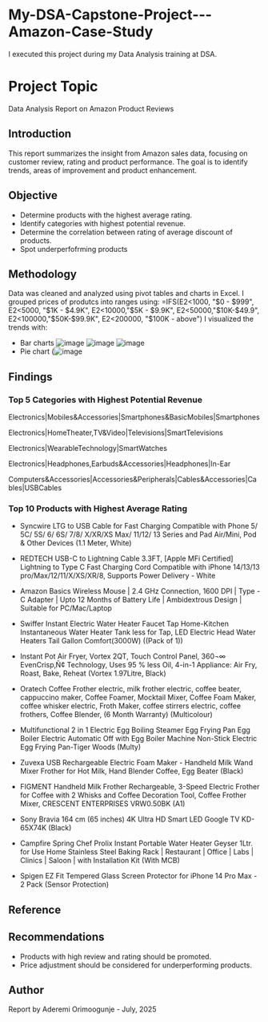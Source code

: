 # My-DSA-Capstone-Project---Amazon-Case-Study
I executed this project during my Data Analysis training at DSA.

# Project Topic
Data Analysis Report on Amazon Product Reviews

## Introduction
This report summarizes the insight from Amazon sales data, focusing on customer review, rating and product performance. The goal is to identify trends, areas of improvement and product enhancement.

## Objective
- Determine products with the highest average rating.
- Identify categories with highest potential revenue.
- Determine the correlation between rating of average discount of products.
- Spot underperfofrming products

## Methodology
Data was cleaned and analyzed using pivot tables and charts in Excel.
I grouped prices of produtcs into ranges using: =IFS(E2<1000, "$0 - $999", E2<5000, "$1K - $4.9K", E2<10000,"$5K - $9.9K", E2<50000,"$10K-$49.9", E2<100000,"$50K-$99.9K", E2<200000, "$100K - above")
I visualized the trends with:
- Bar charts ![image](https://github.com/user-attachments/assets/53559980-7538-4d38-a1da-2091ad255301)
             ![image](https://github.com/user-attachments/assets/450fc999-4268-4cd0-b017-f6901e4792b5)
             ![image](https://github.com/user-attachments/assets/9cae1dec-66ca-4400-9b80-5240f9705301)
- Pie chart (![image](https://github.com/user-attachments/assets/87efc69f-0e6b-4d9c-987a-89852b645d5d)

## Findings
### Top 5 Categories with Highest Potential Revenue
Electronics|Mobiles&Accessories|Smartphones&BasicMobiles|Smartphones

Electronics|HomeTheater,TV&Video|Televisions|SmartTelevisions

Electronics|WearableTechnology|SmartWatches

Electronics|Headphones,Earbuds&Accessories|Headphones|In-Ear

Computers&Accessories|Accessories&Peripherals|Cables&Accessories|Cables|USBCables

### Top 10 Products with Highest Average Rating
- Syncwire LTG to USB Cable for Fast Charging Compatible with Phone 5/ 5C/ 5S/ 6/ 6S/ 7/8/ X/XR/XS Max/ 11/12/ 13 Series and Pad Air/Mini, Pod & Other Devices (1.1 Meter, White)

- REDTECH USB-C to Lightning Cable 3.3FT, [Apple MFi Certified] Lightning to Type C Fast Charging Cord Compatible with iPhone 14/13/13 pro/Max/12/11/X/XS/XR/8, Supports Power Delivery - White

- Amazon Basics Wireless Mouse | 2.4 GHz Connection, 1600 DPI | Type - C Adapter | Upto 12 Months of Battery Life | Ambidextrous Design | Suitable for PC/Mac/Laptop

- Swiffer Instant Electric Water Heater Faucet Tap Home-Kitchen Instantaneous Water Heater Tank less for Tap, LED Electric Head Water Heaters Tail Gallon Comfort(3000W) ((Pack of 1))

- Instant Pot Air Fryer, Vortex 2QT, Touch Control Panel, 360¬∞ EvenCrisp‚Ñ¢ Technology, Uses 95 % less Oil, 4-in-1 Appliance: Air Fry, Roast, Bake, Reheat (Vortex 1.97Litre, Black)

- Oratech Coffee Frother electric, milk frother electric, coffee beater, cappuccino maker, Coffee Foamer, Mocktail Mixer, Coffee Foam Maker, coffee whisker electric, Froth Maker, coffee stirrers electric, coffee frothers, Coffee Blender, (6 Month Warranty) (Multicolour)

- Multifunctional 2 in 1 Electric Egg Boiling Steamer Egg Frying Pan Egg Boiler Electric Automatic Off with Egg Boiler Machine Non-Stick Electric Egg Frying Pan-Tiger Woods (Multy)

- Zuvexa USB Rechargeable Electric Foam Maker - Handheld Milk Wand Mixer Frother for Hot Milk, Hand Blender Coffee, Egg Beater (Black)
  
- FIGMENT Handheld Milk Frother Rechargeable, 3-Speed Electric Frother for Coffee with 2 Whisks and Coffee Decoration Tool, Coffee Frother Mixer, CRESCENT ENTERPRISES VRW0.50BK (A1)

- Sony Bravia 164 cm (65 inches) 4K Ultra HD Smart LED Google TV KD-65X74K (Black)

- Campfire Spring Chef Prolix Instant Portable Water Heater Geyser 1Ltr. for Use Home Stainless Steel Baking Rack | Restaurant | Office | Labs | Clinics | Saloon | with Installation Kit (With MCB)

- Spigen EZ Fit Tempered Glass Screen Protector for iPhone 14 Pro Max - 2 Pack (Sensor Protection)

## Reference

## Recommendations
- Products with high review and rating should be promoted.
- Price adjustment should be considered for underperforming products.

## Author
Report by Aderemi Orimoogunje - July, 2025

